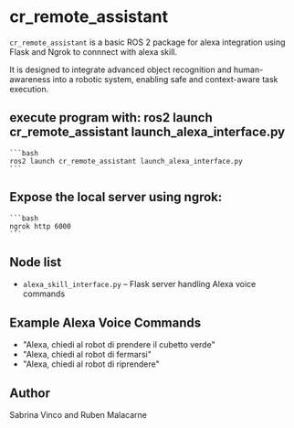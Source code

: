 <!-- mainpage.md -->

# cr_remote_assistant

`cr_remote_assistant` is a basic ROS 2 package for alexa integration using Flask and Ngrok to connnect with alexa skill.

It is designed to integrate advanced object recognition and human-awareness into a robotic system, enabling safe and context-aware task execution.


## execute program with: ros2 launch cr_remote_assistant launch_alexa_interface.py

    ```bash
    ros2 launch cr_remote_assistant launch_alexa_interface.py
    ```

## Expose the local server using **ngrok**:

    ```bash
    ngrok http 6000
    ```

## Node list
- `alexa_skill_interface.py` – Flask server handling Alexa voice commands



## Example Alexa Voice Commands

- "Alexa, chiedi al robot di prendere il cubetto verde"
- "Alexa, chiedi al robot di fermarsi"
- "Alexa, chiedi al robot di riprendere"

## Author
Sabrina Vinco and Ruben Malacarne